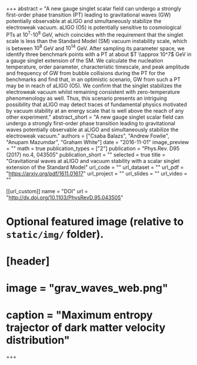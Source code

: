 +++
abstract = "A new gauge singlet scalar field can undergo a strongly first-order phase transition (PT) leading to gravitational waves (GW) potentially observable at aLIGO and simultaneously stabilize the electroweak vacuum. aLIGO (O5) is potentially sensitive to cosmological PTs at $10^7$-$10^8$ GeV, which coincides with the requirement that the singlet scale is less than the Standard Model (SM) vacuum instability scale, which is between $10^8$ GeV and $10^{14}$ GeV. After sampling its parameter space, we identify three benchmark points with a PT at about $T \\approx 10^7$ GeV in a gauge singlet extension of the SM. We calculate the nucleation temperature, order parameter, characteristic timescale, and peak amplitude and frequency of GW from bubble collisions during the PT for the benchmarks and find that, in an optimistic scenario, GW from such a PT may be in reach of aLIGO (O5). We confirm that the singlet stabilizes the electroweak vacuum whilst remaining consistent with zero-temperature phenomenology as well. Thus, this scenario presents an intriguing possibility that aLIGO may detect traces of fundamental physics motivated by vacuum stability at an energy scale that is well above the reach of any other experiment."
abstract_short = "A new gauge singlet scalar field can undergo a strongly first-order phase transition leading to gravitational waves potentially observable at aLIGO and simultaneously stabilize the electroweak vacuum."
authors = ["Csaba Balazs", "Andrew Fowlie", "Anupam Mazumdar", "Graham White"]
date = "2016-11-01"
image_preview = ""
math = true
publication_types = ["2"]
publication = "Phys.Rev. D95 (2017) no.4, 043505"
publication_short = ""
selected = true
title = "Gravitational waves at aLIGO and vacuum stability with a scalar singlet extension of the Standard Model"
url_code = ""
url_dataset = ""
url_pdf = "https://arxiv.org/pdf/1611.01617"
url_project = ""
url_slides = ""
url_video = ""

[[url_custom]]
name = "DOI"
url = "http://dx.doi.org/10.1103/PhysRevD.95.043505"
  
# Optional featured image (relative to `static/img/` folder).
# [header]
#  image = "grav_waves_web.png"
#  caption = "Maximum entropy trajector of dark matter velocity distribution"

+++
